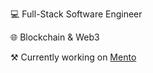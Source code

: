 💻 Full-Stack Software Engineer

🌐 Blockchain & Web3

⚒️ Currently working on [Mento](https://github.com/mento-protocol)
